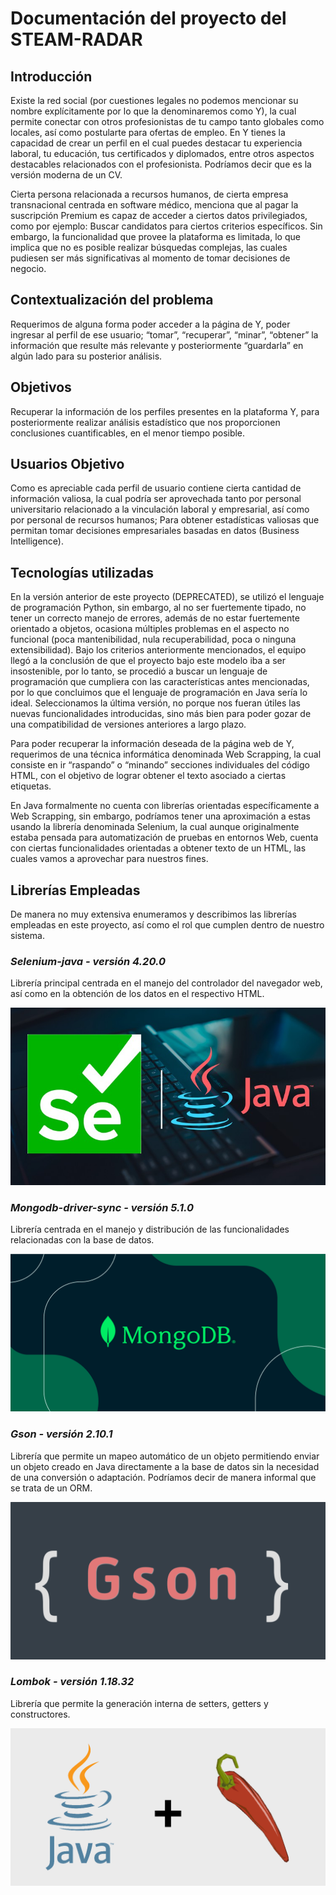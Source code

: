 # Documentación del proyecto del STEAM-RADAR

## Introducción

Existe la red social (por cuestiones legales no podemos mencionar su nombre explícitamente por lo que la denominaremos como Y), la cual permite conectar con otros profesionistas de tu campo tanto globales como locales, así como postularte para ofertas de empleo. En Y tienes la capacidad de crear un perfil en el cual puedes destacar tu experiencia laboral, tu educación, tus certificados y diplomados, entre otros aspectos destacables relacionados con el profesionista. Podríamos decir que es la versión moderna de un CV.

Cierta persona relacionada a recursos humanos, de cierta empresa transnacional centrada en software médico, menciona que al pagar la suscripción Premium es capaz de acceder a ciertos datos privilegiados, como por ejemplo: Buscar candidatos para ciertos criterios específicos. Sin embargo, la funcionalidad que provee la plataforma es limitada, lo que implica que no es posible realizar búsquedas complejas, las cuales pudiesen ser más significativas al momento de tomar decisiones de negocio.

## Contextualización del problema

Requerimos de alguna forma poder acceder a la página de Y, poder ingresar al perfil de ese usuario; “tomar”, “recuperar”, “minar”, “obtener” la información que resulte más relevante y posteriormente “guardarla” en algún lado para su posterior análisis.

## Objetivos

Recuperar la información de los perfiles presentes en la plataforma Y, para posteriormente realizar análisis estadístico que nos proporcionen conclusiones cuantificables, en el menor tiempo posible.

## Usuarios Objetivo

Como es apreciable cada perfil de usuario contiene cierta cantidad de información valiosa, la cual podría ser aprovechada tanto por personal universitario relacionado a la vinculación laboral y empresarial, así como por personal de recursos humanos; Para obtener estadísticas valiosas que permitan tomar decisiones empresariales basadas en datos (Business Intelligence).

## Tecnologías utilizadas

En la versión anterior de este proyecto (DEPRECATED), se utilizó el lenguaje de programación Python, sin embargo, al no ser fuertemente tipado, no tener un correcto manejo de errores, además de no estar fuertemente orientado a objetos, ocasiona múltiples problemas en el aspecto no funcional (poca mantenibilidad, nula recuperabilidad, poca o ninguna extensibilidad). Bajo los criterios anteriormente mencionados, el equipo llegó a la conclusión de que el proyecto bajo este modelo iba a ser insostenible, por lo tanto, se procedió a buscar un lenguaje de programación que cumpliera con las características antes mencionadas, por lo que concluimos que el lenguaje de programación en Java sería lo ideal. Seleccionamos la última versión, no porque nos fueran útiles las nuevas funcionalidades introducidas, sino más bien para poder gozar de una compatibilidad de versiones anteriores a largo plazo.

Para poder recuperar la información deseada de la página web de Y, requerimos de una técnica informática denominada Web Scrapping, la cual consiste en ir “raspando” o “minando” secciones individuales del código HTML, con el objetivo de lograr obtener el texto asociado a ciertas etiquetas.

En Java formalmente no cuenta con librerías orientadas específicamente a Web Scrapping, sin embargo, podríamos tener una aproximación a estas usando la librería denominada Selenium, la cual aunque originalmente estaba pensada para automatización de pruebas en entornos Web, cuenta con ciertas funcionalidades orientadas a obtener texto de un HTML, las cuales vamos a aprovechar para nuestros fines.

## Librerías Empleadas

De manera no muy extensiva enumeramos y describimos las librerías empleadas en este proyecto, así como el rol que cumplen dentro de nuestro sistema.

### *Selenium-java - versión 4.20.0*
Librería principal centrada en el manejo del controlador del navegador web, así como en la obtención de los datos en el respectivo HTML.

![selenium-java](Images/selenium-java.jpg)

### *Mongodb-driver-sync - versión 5.1.0*
Librería centrada en el manejo y distribución de las funcionalidades relacionadas con la base de datos.

![mongodb-driver-sync](Images/mongodb-driver-sync.png)

### *Gson - versión 2.10.1*
Librería que permite un mapeo automático de un objeto permitiendo enviar un objeto creado en Java directamente a la base de datos sin la necesidad de una conversión o adaptación. Podríamos decir de manera informal que se trata de un ORM.

![gson](Images/gson.png)

### *Lombok - versión 1.18.32*
Librería que permite la generación interna de setters, getters y constructores.

![lombok](Images/lombok.png)
